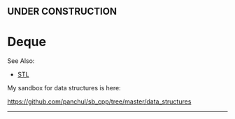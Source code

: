 ## UNDER CONSTRUCTION

# Deque

See Also:
  - [STL](STL.md)
  
My sandbox for data structures is here:

https://github.com/panchul/sb_cpp/tree/master/data_structures

---



  